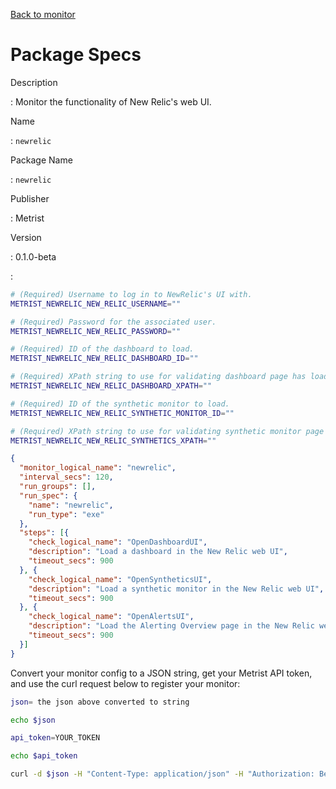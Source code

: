 [Back to monitor](newrelic.md)

# Package Specs

Description

: Monitor the functionality of New Relic's web UI.

Name

: `newrelic`

Package Name

: `newrelic`

Publisher

: Metrist

Version

: 0.1.0-beta

: &nbsp;


<!--@include: /parts/_3.md-->


```sh
# (Required) Username to log in to NewRelic's UI with.
METRIST_NEWRELIC_NEW_RELIC_USERNAME=""

# (Required) Password for the associated user.
METRIST_NEWRELIC_NEW_RELIC_PASSWORD=""

# (Required) ID of the dashboard to load.
METRIST_NEWRELIC_NEW_RELIC_DASHBOARD_ID=""

# (Required) XPath string to use for validating dashboard page has loaded successfully.
METRIST_NEWRELIC_NEW_RELIC_DASHBOARD_XPATH=""

# (Required) ID of the synthetic monitor to load.
METRIST_NEWRELIC_NEW_RELIC_SYNTHETIC_MONITOR_ID=""

# (Required) XPath string to use for validating synthetic monitor page has loaded successfully.
METRIST_NEWRELIC_NEW_RELIC_SYNTHETICS_XPATH=""
```

<!--@include: /parts/tips_env-vars.md -->


<!--@include: /parts/_4.md-->


```json
{
  "monitor_logical_name": "newrelic",
  "interval_secs": 120,
  "run_groups": [],
  "run_spec": {
    "name": "newrelic",
    "run_type": "exe"
  },
  "steps": [{
    "check_logical_name": "OpenDashboardUI",
    "description": "Load a dashboard in the New Relic web UI",
    "timeout_secs": 900
  }, {
    "check_logical_name": "OpenSyntheticsUI",
    "description": "Load a synthetic monitor in the New Relic web UI",
    "timeout_secs": 900
  }, {
    "check_logical_name": "OpenAlertsUI",
    "description": "Load the Alerting Overview page in the New Relic web UI",
    "timeout_secs": 900
  }]
}
```




Convert your monitor config to a JSON string, get your Metrist API token, and use the curl request below to register your monitor:

```sh
json= the json above converted to string

echo $json

api_token=YOUR_TOKEN

echo $api_token

curl -d $json -H "Content-Type: application/json" -H "Authorization: Bearer $api_token" 'https://app.metrist.io/api/v0/monitor-config'

```

<!--@include: /parts/tips_api.md-->


<!--@include: /parts/_5.md-->


<!--@include: /parts/result.md-->